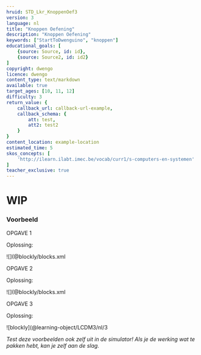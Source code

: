 ```yaml
---
hruid: STD_Lkr_KnoppenOef3
version: 3
language: nl
title: "Knoppen Oefening"
description: "Knoppen Oefening"
keywords: ["StartToDwenguino", "knoppen"]
educational_goals: [
    {source: Source, id: id}, 
    {source: Source2, id: id2}
]
copyright: dwengo
licence: dwengo
content_type: text/markdown
available: true
target_ages: [10, 11, 12]
difficulty: 3
return_value: {
    callback_url: callback-url-example,
    callback_schema: {
        att: test,
        att2: test2
    }
}
content_location: example-location
estimated_time: 5
skos_concepts: [
    'http://ilearn.ilabt.imec.be/vocab/curr1/s-computers-en-systemen'
]
teacher_exclusive: true
---
```

# WIP
### Voorbeeld

OPGAVE 1




Oplossing:

![](@blockly/blocks.xml




OPGAVE 2



Oplossing:

![](@blockly/blocks.xml




OPGAVE 3



Oplossing:

![blockly](@learning-object/LCDM3/nl/3



*Test deze voorbeelden ook zelf uit in de simulator! Als je de werking wat te pakken hebt, kan je zelf aan de slag.*